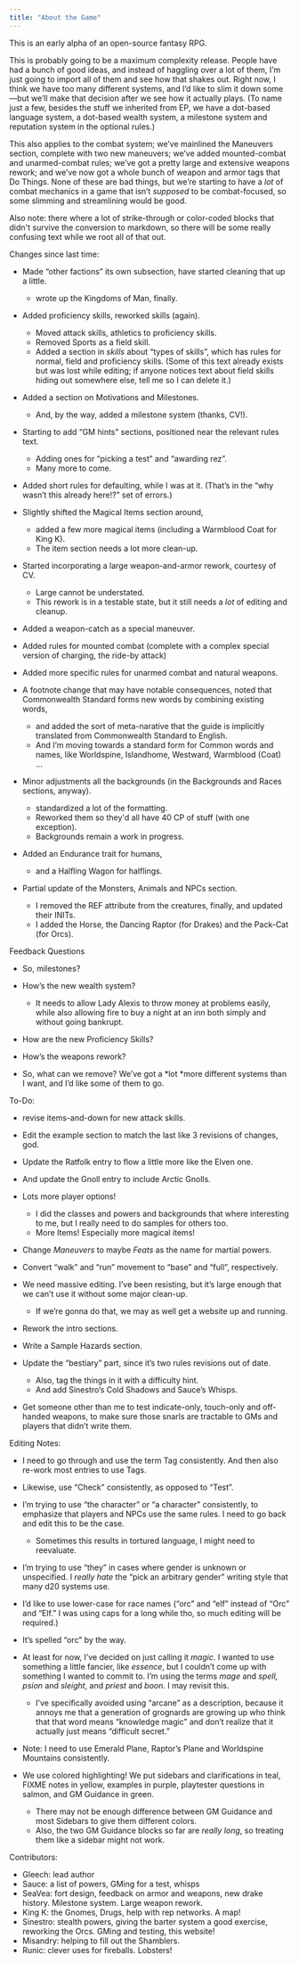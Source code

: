 ```yaml
---
title: "About the Game"
---
```


This is an early alpha of an open-source fantasy RPG.

This is probably going to be a maximum complexity release. People have
had a bunch of good ideas, and instead of haggling over a lot of them,
I’m just going to import all of them and see how that shakes out.
Right now, I think we have too many different systems, and I’d like to
slim it down some—but we’ll make that decision after we see how it
actually plays. (To name just a few, besides the stuff we inherited from
EP, we have a dot-based language system, a dot-based wealth system, a
milestone system and reputation system in the optional rules.)

This also applies to the combat system; we’ve mainlined the Maneuvers
section, complete with two new maneuvers; we’ve added mounted-combat and
unarmed-combat rules; we’ve got a pretty large and extensive weapons
rework; and we’ve now got a whole bunch of weapon and armor tags that Do
Things. None of these are bad things, but we’re starting to have a *lot*
of combat mechanics in a game that isn’t *supposed* to be
combat-focused, so some slimming and streamlining would be good.

Also note: there where a lot of strike-through or color-coded blocks that
didn't survive the conversion to markdown, so there will be some really
confusing text while we root all of that out.

Changes since last time:

  - Made “other factions” its own subsection, have started cleaning that
    up a little.

      - wrote up the Kingdoms of Man, finally.

  - Added proficiency skills, reworked skills (again).
    
      - Moved attack skills, athletics to proficiency skills.
      - Removed Sports as a field skill.
      - Added a section in *skills* about “types of skills”, which has
        rules for normal, field and proficiency skills. (Some of this
        text already exists but was lost while editing; if anyone
        notices text about field skills hiding out somewhere else, tell
        me so I can delete it.)

  - Added a section on Motivations and Milestones.
    
      - And, by the way, added a milestone system (thanks, CV\!).

  - Starting to add “GM hints” sections, positioned near the relevant
    rules text.
    
      - Adding ones for “picking a test” and “awarding rez”.
      - Many more to come.

  - Added short rules for defaulting, while I was at it. (That’s in the
    “why wasn’t this already here\!?” set of errors.)

  - Slightly shifted the Magical Items section around,
    
      - added a few more magical items (including a Warmblood Coat for
        King K).
      - The item section needs a lot more clean-up.

  - Started incorporating a large weapon-and-armor rework, courtesy of
    CV.
    
      - Large cannot be understated.
      - This rework is in a testable state, but it still needs a *lot*
        of editing and cleanup.

  - Added a weapon-catch as a special maneuver.

  - Added rules for mounted combat (complete with a complex special
    version of charging, the ride-by attack)

  - Added more specific rules for unarmed combat and natural weapons.

  - A footnote change that may have notable consequences, noted that
    Commonwealth Standard forms new words by combining existing words,
    
      - and added the sort of meta-narative that the guide is implicitly
        translated from Commonwealth Standard to English.
      - And I’m moving towards a standard form for Common words and
        names, like Worldspine, Islandhome, Westward, Warmblood (Coat) …
  
  - Minor adjustments all the backgrounds (in the Backgrounds and Races sections, anyway).

      - standardized a lot of the formatting.
      - Reworked them so they'd all have 40 CP of stuff (with one exception).
      - Backgrounds remain a work in progress.

  - Added an Endurance trait for humans,

      - and a Halfling Wagon for halflings.

  - Partial update of the Monsters, Animals and NPCs section.
      - I removed the REF attribute from the creatures, finally, and updated their INITs.
      - I added the Horse, the Dancing Raptor (for Drakes) and the Pack-Cat (for Orcs).
        

Feedback Questions

  - So, milestones?

  - How’s the new wealth system?
    
      - It needs to allow Lady Alexis to throw money at problems easily,
        while also allowing fire to buy a night at an inn both simply
        and without going bankrupt.

  - How are the new Proficiency Skills?

  - How’s the weapons rework?

  - So, what can we remove? We’ve got a *lot *more different systems
    than I want, and I’d like some of them to go.

To-Do:

  - revise items-and-down for new attack skills.

  - Edit the example section to match the last like 3 revisions of changes, god.

  - Update the Ratfolk entry to flow a little more like the Elven one.

  - And update the Gnoll entry to include Arctic Gnolls.

  - Lots more player options\!
    
      - I did the classes and powers and backgrounds that where
        interesting to me, but I really need to do samples for others
        too.
      - More Items\! Especially more magical items\!

  - Change *Maneuvers* to maybe *Feats* as the name for martial powers.

  - Convert “walk” and “run” movement to “base” and “full”,
    respectively.

  - We need massive editing. I’ve been resisting, but it’s large enough
    that we can’t use it without some major clean-up.
    
      - If we’re gonna do that, we may as well get a website up and
        running.

  - Rework the intro sections.

  - Write a Sample Hazards section.

  - Update the “bestiary” part, since it’s two rules revisions out of
    date.
    
      - Also, tag the things in it with a difficulty hint.
      - And add Sinestro’s Cold Shadows and Sauce’s Whisps.

  - Get someone other than me to test indicate-only, touch-only and
    off-handed weapons, to make sure those snarls are tractable to GMs
    and players that didn’t write them.

Editing Notes:

  - I need to go through and use the term Tag consistently. And then
    also re-work most entries to use Tags.

  - Likewise, use “Check” consistently, as opposed to “Test”.

  - I’m trying to use “the character” or “a character” consistently, to
    emphasize that players and NPCs use the same rules. I need to go
    back and edit this to be the case.
    
      - Sometimes this results in tortured language, I might need to
        reevaluate.

  - I’m trying to use “they” in cases where gender is unknown or
    unspecified. I *really hate* the “pick an arbitrary gender” writing
    style that many d20 systems use.

  - I’d like to use lower-case for race names (“orc” and “elf” instead
    of “Orc” and “Elf.” I was using caps for a long while tho, so much
    editing will be required.)

  - It’s spelled “orc” by the way.

  - At least for now, I’ve decided on just calling it *magic*. I wanted
    to use something a little fancier, like *essence*, but I couldn’t
    come up with something I wanted to commit to. I’m using the terms
    *mage* and *spell,* *psion* and *sleight*, and *priest* and *boon*.
    I may revisit this.
    
      - I’ve specifically avoided using “arcane” as a description,
        because it annoys me that a generation of grognards are growing
        up who think that that word means “knowledge magic” and don’t
        realize that it actually just means “difficult secret.”

  - Note: I need to use Emerald Plane, Raptor’s Plane and Worldspine
    Mountains consistently.

  - We use colored highlighting\! We put sidebars and clarifications in
    teal, FIXME notes in yellow, examples in purple, playtester
    questions in salmon, and GM Guidance in green.
    
      - There may not be enough difference between GM Guidance and most
        Sidebars to give them different colors.
      - Also, the two GM Guidance blocks so far are *really long*, so
        treating them like a sidebar might not work.

Contributors:

  - Gleech: lead author
  - Sauce: a list of powers, GMing for a test, whisps
  - SeaVea: fort design, feedback on armor and weapons, new drake
    history. Milestone system. Large weapon rework.
  - King K: the Gnomes, Drugs, help with rep networks. A map\!
  - Sinestro: stealth powers, giving the barter system a good exercise, reworking the Orcs. GMing and testing, this website!
  - Misandry: helping to fill out the Shamblers.
  - Runic: clever uses for fireballs. Lobsters\!

